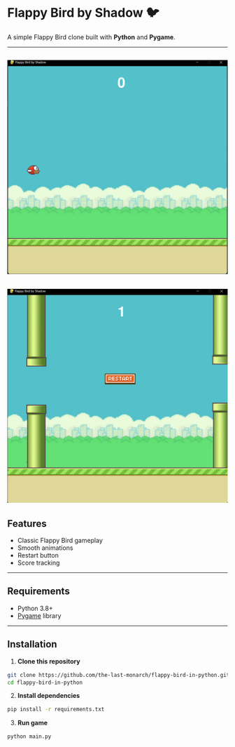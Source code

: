 # Flappy Bird by Shadow 🐦

A simple Flappy Bird clone built with **Python** and **Pygame**.

---

## ![Flappy Bird Screenshot](assets/screenshot1.png)

## ![Flappy Bird Screenshot](assets/screenshot2.png)

## Features

- Classic Flappy Bird gameplay
- Smooth animations
- Restart button
- Score tracking

---

## Requirements

- Python 3.8+
- [Pygame](https://www.pygame.org/news) library

---

## Installation

1. **Clone this repository**

```bash
git clone https://github.com/the-last-monarch/flappy-bird-in-python.git
cd flappy-bird-in-python
```

2. **Install dependencies**

```bash
pip install -r requirements.txt
```

3. **Run game**

```bash
python main.py
```
